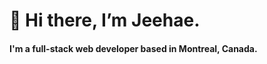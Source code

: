 # 👋 Hi there, I’m Jeehae.

#### I'm a full-stack web developer based in Montreal, Canada.



<!---
jeehaemoon/jeehaemoon is a ✨ special ✨ repository because its `README.md` (this file) appears on your GitHub profile.
You can click the Preview link to take a look at your changes.
--->
